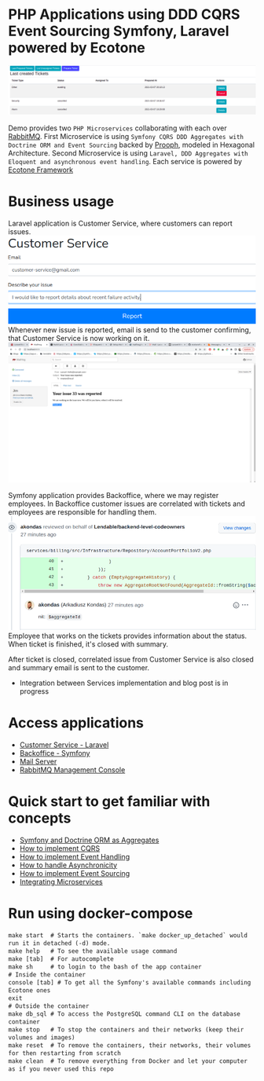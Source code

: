 # PHP Applications using DDD CQRS Event Sourcing Symfony, Laravel powered by Ecotone

![alt text](documentation/ddd-cqrs-event-sourcing-php-hexagonal-architecture.png "PHP Application using DDD CQRS Event Sourcing Symfony with Hexagonal Architecture")

Demo provides two `PHP Microservices` collaborating with each over [RabbitMQ](https://www.rabbitmq.com/). 
First Microservice is using `Symfony CQRS DDD Aggregates with Doctrine ORM and Event Sourcing` backed by [Prooph](http://getprooph.org/), modeled in Hexagonal Architecture.
Second Microservice is using `Laravel, DDD Aggregates with Eloquent and asynchronous event handling`. 
Each service is powered by [Ecotone Framework](https://github.com/ecotoneFramework/ecotone) 

# Business usage

Laravel application is Customer Service, where customers can report issues.
![Laravel CQRS](documentation/customer-service.png "Laravel CQRS")
Whenever new issue is reported, email is send to the customer confirming, that Customer Service is now working on it.
![Laravel asynchronous event handling](documentation/issue-reported.png "Laravel asynchronous events")

Symfony application provides Backoffice, where we may register employees. 
In Backoffice customer issues are correlated with tickets and employees are responsible for handling them.
![Symfony Microservice](documentation/backoffice-customer-issue.png "Symfony Microservice")
Employee that works on the tickets provides information about the status.
When ticket is finished, it's closed with summary. 

After ticket is closed, correlated issue from Customer Service is also closed and summary email is sent to the customer.

* Integration between Services implementation and blog post is in progress

# Access applications

- [Customer Service - Laravel](localhost:3000)  
- [Backoffice - Symfony](localhost:3001)  
- [Mail Server](localhost:3004)
- [RabbitMQ Management Console](localhost:3005)

# Quick start to get familiar with concepts

* [Symfony and Doctrine ORM as Aggregates](https://blog.ecotone.tech/build-symfony-application-with-ease-using-ecotone/)
* [How to implement CQRS](https://blog.ecotone.tech/cqrs-in-php/)
* [How to implement Event Handling](https://blog.ecotone.tech/event-handling-in-php/)
* [How to handle Asynchronicity](https://blog.ecotone.tech/asynchronous-php/)
* [How to implement Event Sourcing](https://blog.ecotone.tech/implementing-event-sourcing-php-application-in-15-minutes/)
* [Integrating Microservices](https://blog.ecotone.tech/how-to-integrate-microservices-in-php/)

# Run using docker-compose

```shell
make start  # Starts the containers. `make docker_up_detached` would run it in detached (-d) mode.
make help   # To see the available usage command
make [tab]  # For autocomplete
make sh     # to login to the bash of the app container
# Inside the container
console [tab] # To get all the Symfony's available commands including Ecotone ones
exit
# Outside the container
make db_sql # To access the PostgreSQL command CLI on the database container
make stop   # To stop the containers and their networks (keep their volumes and images)
make reset  # To remove the containers, their networks, their volumes for then restarting from scratch
make clean  # To remove everything from Docker and let your computer as if you never used this repo
```
